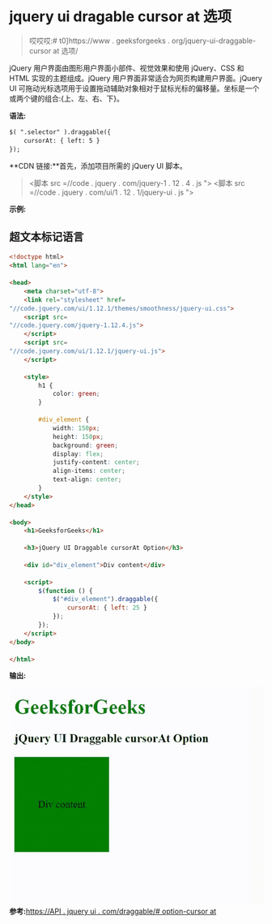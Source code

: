 # jquery ui dragable cursor at 选项

> 哎哎哎:# t0]https://www . geeksforgeeks . org/jquery-ui-draggable-cursor at 选项/

jQuery 用户界面由图形用户界面小部件、视觉效果和使用 jQuery、CSS 和 HTML 实现的主题组成。jQuery 用户界面非常适合为网页构建用户界面。jQuery UI 可拖动光标选项用于设置拖动辅助对象相对于鼠标光标的偏移量。坐标是一个或两个键的组合:{上、左、右、下}。

**语法:**

```html
$( ".selector" ).draggable({
    cursorAt: { left: 5 }
});
```

**CDN 链接:**首先，添加项目所需的 jQuery UI 脚本。

> <link rel="”stylesheet”" href="”//code.jquery.com/ui/1.12.1/themes/smoothness/jquery-ui.css”">
> <脚本 src =//code . jquery . com/jquery-1 . 12 . 4 . js "></脚本>
> <脚本 src =//code . jquery . com/ui/1 . 12 . 1/jquery-ui . js "></脚本>

**示例:**

## 超文本标记语言

```html
<!doctype html>
<html lang="en">

<head>
    <meta charset="utf-8">
    <link rel="stylesheet" href=
"//code.jquery.com/ui/1.12.1/themes/smoothness/jquery-ui.css">
    <script src=
"//code.jquery.com/jquery-1.12.4.js">
    </script>
    <script src=
"//code.jquery.com/ui/1.12.1/jquery-ui.js">
    </script>

    <style>
        h1 {
            color: green;
        }

        #div_element {
            width: 150px;
            height: 150px;
            background: green;
            display: flex;
            justify-content: center;
            align-items: center;
            text-align: center;
        }
    </style>
</head>

<body>
    <h1>GeeksforGeeks</h1>

    <h3>jQuery UI Draggable cursorAt Option</h3>

    <div id="div_element">Div content</div>

    <script>
        $(function () {
            $("#div_element").draggable({
                cursorAt: { left: 25 }
            });
        });
    </script>
</body>

</html>
```

**输出:**

![](img/b284033e6c5ad03d74f849ebb01e9adb.png)
**参考:**[https://API . jquery ui . com/draggable/# option-cursor at](https://api.jqueryui.com/draggable/#option-cursorAt)